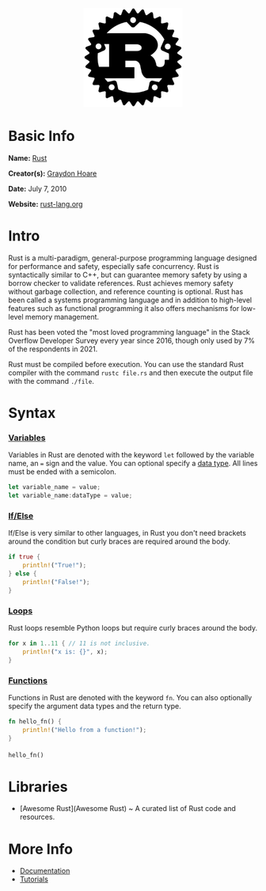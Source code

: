 <p align="center"><img width="200" height="200" src="https://github.com/jgphilpott/babel/blob/main/Rust/logo.png"></p>

# Basic Info

**Name:** [Rust](https://en.wikipedia.org/wiki/Rust_(programming_language))

**Creator(s):** [Graydon Hoare](https://github.com/graydon)

**Date:** July 7, 2010

**Website:** [rust-lang.org](https://www.rust-lang.org)

# Intro

Rust is a multi-paradigm, general-purpose programming language designed for performance and safety, especially safe concurrency. Rust is syntactically similar to C++, but can guarantee memory safety by using a borrow checker to validate references. Rust achieves memory safety without garbage collection, and reference counting is optional. Rust has been called a systems programming language and in addition to high-level features such as functional programming it also offers mechanisms for low-level memory management.

Rust has been voted the "most loved programming language" in the Stack Overflow Developer Survey every year since 2016, though only used by 7% of the respondents in 2021.

Rust must be compiled before execution. You can use the standard Rust compiler with the command `rustc file.rs` and then execute the output file with the command `./file`.

# Syntax

### [Variables](https://www.tutorialspoint.com/rust/rust_variables.htm)

Variables in Rust are denoted with the keyword `let` followed by the variable name, an `=` sign and the value. You can optional specify a [data type](https://www.tutorialspoint.com/rust/rust_data_types.htm). All lines must be ended with a semicolon.

```rs
let variable_name = value;
let variable_name:dataType = value;
```

### [If/Else](https://www.tutorialspoint.com/rust/rust_decision_making.htm)

If/Else is very similar to other languages, in Rust you don't need brackets around the condition but curly braces are required around the body.

```rs
if true {
    println!("True!");
} else {
    println!("False!");
}
```

### [Loops](https://www.tutorialspoint.com/rust/rust_loop.htm)

Rust loops resemble Python loops but require curly braces around the body.

```rs
for x in 1..11 { // 11 is not inclusive.
    println!("x is: {}", x);
}
```

### [Functions](https://www.tutorialspoint.com/rust/rust_functions.htm)

Functions in Rust are denoted with the keyword `fn`. You can also optionally specify the argument data types and the return type.

```rs
fn hello_fn() {
    println!("Hello from a function!");
}

hello_fn()
```

# Libraries

 - [Awesome Rust](Awesome Rust) ~ A curated list of Rust code and resources.

# More Info

 - [Documentation](https://www.rust-lang.org/learn)
 - [Tutorials](https://www.tutorialspoint.com/rust/index.htm)
